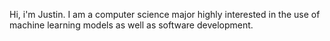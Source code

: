 Hi, i'm Justin. I am a computer science major highly interested in the use of machine learning models as well as software development.

<!---
JustinNguyen2003/JustinNguyen2003 is a ✨ special ✨ repository because its `README.md` (this file) appears on your GitHub profile.
You can click the Preview link to take a look at your changes.
--->
